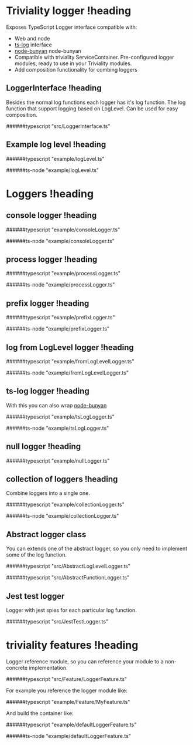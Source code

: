 # Triviality logger !heading

Exposes TypeScript Logger interface compatible with:

- Web and node
- [ts-log](https://www.npmjs.com/package/ts-log) interface
- [node-bunyan](https://github.com/trentm/node-bunyan) node-bunyan
- Compatible with triviality ServiceContainer. Pre-configured logger modules, ready to use in your Triviality modules.
- Add composition functionality for combing loggers

## LoggerInterface !heading

Besides the normal log functions each logger has it's log function. The log function that support logging based on LogLevel. 
Can be used for easy composition.

######typescript "src/LoggerInterface.ts"

## Example log level !heading

######typescript "example/logLevel.ts"

######ts-node "example/logLevel.ts"

# Loggers !heading

## console logger !heading

######typescript "example/consoleLogger.ts"

######ts-node "example/consoleLogger.ts"

## process logger !heading

######typescript "example/processLogger.ts"

######ts-node "example/processLogger.ts"

## prefix logger !heading

######typescript "example/prefixLogger.ts"

######ts-node "example/prefixLogger.ts"

## log from LogLevel logger !heading

######typescript "example/fromLogLevelLogger.ts"

######ts-node "example/fromLogLevelLogger.ts"

## ts-log logger !heading

With this you can also wrap [node-bunyan](https://github.com/trentm/node-bunyan) 

######typescript "example/tsLogLogger.ts"

######ts-node "example/tsLogLogger.ts"

## null logger !heading

######typescript "example/nullLogger.ts"

## collection of loggers !heading

Combine loggers into a single one.

######typescript "example/collectionLogger.ts"

######ts-node "example/collectionLogger.ts"

## Abstract logger class

You can extends one of the abstract logger, so you only need to implement some of the log function.

######typescript "src/AbstractLogLevelLogger.ts"

######typescript "src/AbstractFunctionLogger.ts"

## Jest test logger

Logger with jest spies for each particular log function. 

######typescript "src/JestTestLogger.ts"

# triviality features !heading

Logger reference module, so you can reference your module to a non-concrete implementation.

######typescript "src/Feature/LoggerFeature.ts"

For example you reference the logger module like:

######typescript "example/Feature/MyFeature.ts"

And build the container like:

######typescript "example/defaultLoggerFeature.ts"

######ts-node "example/defaultLoggerFeature.ts"
